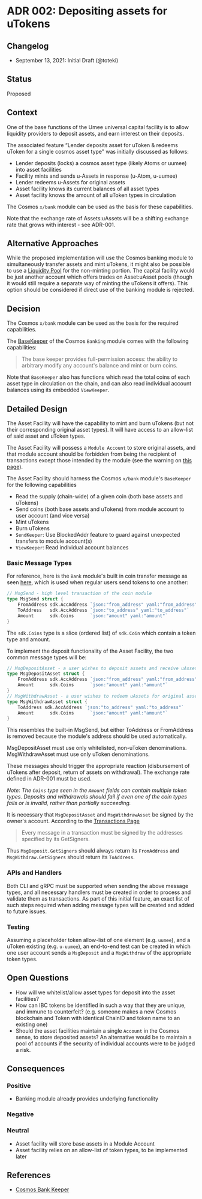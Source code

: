 # ADR 002: Depositing assets for uTokens

## Changelog

- September 13, 2021: Initial Draft (@toteki)

## Status

Proposed

## Context

One of the base functions of the Umee universal capital facility is to allow liquidity providers to deposit assets, and earn interest on their deposits.

The associated feature “Lender deposits asset for uToken & redeems uToken for a single cosmos asset type" was initially discussed as follows:
- Lender deposits (locks) a cosmos asset type (likely Atoms or uumee) into asset facilities
- Facility mints and sends u-Assets in response (u-Atom, u-uumee)
- Lender redeems u-Assets for original assets
- Asset facility knows its current balances of all asset types
- Asset facility knows the amount of all uToken types in circulation

The Cosmos `x/bank` module can be used as the basis for these capabilities.

Note that the exchange rate of Assets:uAssets will be a shifting exchange rate that grows with interest - see ADR-001.

## Alternative Approaches

While the proposed implementation will use the Cosmos banking module to simultaneously transfer assets and mint uTokens, it might also be possible to use a [Liquidity Pool](https://tutorials.cosmos.network/liquidity-module/) for the non-minting portion. The capital facility would be just another account which offers trades on Asset:uAsset pools (though it would still require a separate way of minting the uTokens it offers). This option should be considered if direct use of the banking module is rejected.

## Decision

The Cosmos `x/bank` module can be used as the basis for the required capabilities.

The [BaseKeeper](https://github.com/cosmos/cosmos-sdk/blob/v0.44.0/x/bank/spec/02_keepers.md) of the Cosmos `Banking` module comes with the following capabilities:
> The base keeper provides full-permission access: the ability to arbitrary modify any account's balance and mint or burn coins.

Note that `BaseKeeper` also has functions which read the total coins of each asset type in circulation on the chain, and can also read individual account balances using its embedded `ViewKeeper`.

## Detailed Design

The Asset Facility will have the capability to mint and burn uTokens (but not their corresponding original asset types). It will have access to an allow-list of said asset and uToken types.

The Asset Facility will possess a `Module Account` to store original assets, and that module account should be forbidden from being the recipient of transactions except those intended by the module (see the warning on [this page](https://docs.cosmos.network/master/modules/bank/)).

The Asset Facility should harness the Cosmos `x/bank` module's `BaseKeeper` for the following capabilities

- Read the supply (chain-wide) of a given coin (both base assets and uTokens)
- Send coins (both base assets and uTokens) from module account to user account (and vice versa)
- Mint uTokens
- Burn uTokens
- `SendKeeper`: Use BlockedAddr feature to guard against unexpected transfers to module account(s)
- `ViewKeeper`: Read individual account balances

### Basic Message Types

For reference, here is the `Bank` module's built in coin transfer message as seen [here](https://docs.cosmos.network/v0.39/basics/app-anatomy.html), which is used when regular users send tokens to one another:
```go
// MsgSend - high level transaction of the coin module
type MsgSend struct {
	FromAddress sdk.AccAddress `json:"from_address" yaml:"from_address"`
	ToAddress   sdk.AccAddress `json:"to_address" yaml:"to_address"`
	Amount      sdk.Coins      `json:"amount" yaml:"amount"`
}
```
The `sdk.Coins` type is a slice (ordered list) of `sdk.Coin` which contain a token type and amount.

To implement the deposit functionality of the Asset Facility, the two common message types will be:
```go
// MsgDepositAsset - a user wishes to deposit assets and receive uAssets
type MsgDepositAsset struct {
	FromAddress sdk.AccAddress `json:"from_address" yaml:"from_address"`
	Amount      sdk.Coins      `json:"amount" yaml:"amount"`
}
// MsgWithdrawAsset - a user wishes to redeem uAssets for original assets
type MsgWithdrawAsset struct {
	ToAddress sdk.AccAddress `json:"to_address" yaml:"to_address"`
	Amount      sdk.Coins      `json:"amount" yaml:"amount"`
}
```
This resembles the built-in MsgSend, but either ToAddress or FromAddress is removed because the module's address should be used automatically.

MsgDepositAsset must use only whitelisted, non-uToken denominations. MsgWithdrawAsset must use only uToken denominations.

These messages should trigger the appropriate reaction (disbursement of uTokens after deposit, return of assets on withdrawal). The exchange rate defined in ADR-001 must be used.

_Note: The `Coins` type seen in the `Amount` fields can contain multiple token types. Deposits and withdrawals should fail if even one of the coin types fails or is invalid, rather than partially succeeding._

It is necessary that `MsgDepositAsset` and `MsgWithdrawAsset` be signed by the owner's account. According to the [Transactions Page](https://docs.cosmos.network/master/core/transactions.html)
>Every message in a transaction must be signed by the addresses specified by its GetSigners.

Thus `MsgDeposit.GetSigners` should always return its `FromAddress` and `MsgWithdraw.GetSigners` should return its `ToAddress`.

### APIs and Handlers
Both CLI and gRPC must be supported when sending the above message types, and all necessary handlers must be created in order to process and validate them as transactions. As part of this initial feature, an exact list of such steps required when adding message types will be created and added to future issues.

### Testing

Assuming a placeholder token allow-list of one element (e.g. `uumee`), and a uToken existing (e.g. `u-uumee`), an end-to-end test can be created in which one user account sends a `MsgDeposit` and a `MsgWithdraw` of the appropriate token types.

## Open Questions
- How will we whitelist/allow asset types for deposit into the asset facilities?
- How can IBC tokens be identified in such a way that they are unique, and immune to counterfeit? (e.g. someone makes a new Cosmos blockchain and Token with identical ChainID and token name to an existing one)
- Should the asset facilities maintain a single `Account` in the Cosmos sense, to store deposited assets? An alternative would be to maintain a pool of accounts if the security of individual accounts were to be judged a risk.

## Consequences

### Positive
- Banking module already provides underlying functionality

### Negative

### Neutral
- Asset facility will store base assets in a Module Account
- Asset facility relies on an allow-list of token types, to be implemented later

## References

- [Cosmos Bank Keeper](https://github.com/cosmos/cosmos-sdk/blob/v0.44.0/x/bank/spec/02_keepers.md)
